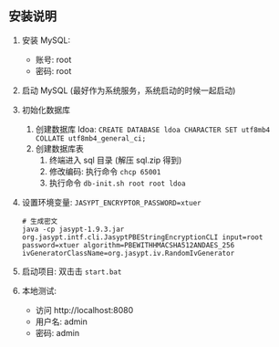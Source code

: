 ## 安装说明

1. 安装 MySQL:
   * 账号: root
   * 密码: root
   
2. 启动 MySQL (最好作为系统服务，系统启动的时候一起启动)

3. 初始化数据库
    1. 创建数据库 ldoa: `CREATE DATABASE ldoa CHARACTER SET utf8mb4 COLLATE utf8mb4_general_ci;`
    2. 创建数据库表
        1. 终端进入 sql 目录 (解压 sql.zip 得到)
        2. 修改编码: 执行命令 `chcp 65001`
        3. 执行命令 `db-init.sh root root ldoa`
    
4. 设置环境变量: `JASYPT_ENCRYPTOR_PASSWORD=xtuer`

    ```shell
    # 生成密文
    java -cp jasypt-1.9.3.jar org.jasypt.intf.cli.JasyptPBEStringEncryptionCLI input=root password=xtuer algorithm=PBEWITHHMACSHA512ANDAES_256 ivGeneratorClassName=org.jasypt.iv.RandomIvGenerator
    ```

5. 启动项目: 双击击 `start.bat` 

6. 本地测试: 
   * 访问 http://localhost:8080
   * 用户名: admin
   * 密码: admin
